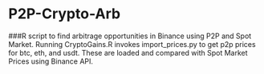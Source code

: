 # P2P-Crypto-Arb
###R script to find arbitrage opportunities in Binance using P2P and Spot Market. 
Running CryptoGains.R invokes import_prices.py to get p2p prices for btc, eth, and usdt. These are loaded and compared with Spot Market Prices using Binance API. 
